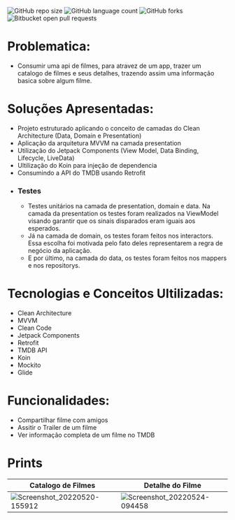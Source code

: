 ![GitHub repo size](https://img.shields.io/github/repo-size/iuricode/README-template?style=for-the-badge)
![GitHub language count](https://img.shields.io/github/languages/count/iuricode/README-template?style=for-the-badge)
![GitHub forks](https://img.shields.io/github/forks/iuricode/README-template?style=for-the-badge)
![Bitbucket open pull requests](https://img.shields.io/bitbucket/pr-raw/iuricode/README-template?style=for-the-badge)

# Problematica:

 - Consumir uma api de filmes, para atravez de um app, trazer um catalogo de filmes e seus detalhes,
trazendo assim uma informação basica sobre algum filme.

# Soluções Apresentadas:

- Projeto estruturado aplicando o conceito de camadas do Clean Architecture (Data, Domain e Presentation)
- Aplicação da arquitetura MVVM na camada presentation
- Utilização do Jetpack Components (View Model, Data Binding, Lifecycle, LiveData)
- Ultilização do Koin para injeção de dependencia
- Consumindo a API do TMDB usando Retrofit
- ### Testes
    - Testes unitários na camada de presentation, domain e data. Na camada da presentation os
       testes foram realizados na ViewModel visando garantir que os sinais disparados eram iguais aos esperados.
    - Já na camada de domain, os testes foram feitos nos interactors. Essa escolha foi motivada pelo fato deles 
       representarem a regra de negócio da aplicação.
    - E por último, na camada do data, os testes foram feitos nos mappers e nos repositorys.


# Tecnologias e Conceitos Ultilizadas:

- Clean Architecture
- MVVM
- Clean Code
- Jetpack Components
- Retrofit
- TMDB API
- Koin
- Mockito
- Glide

# Funcionalidades:

- Compartilhar filme com amigos
- Assitir o Trailer de um filme
- Ver informação completa de um filme no TMDB

# Prints

| Catalogo de Filmes  | Detalhe do Filme  |
| ------------------- | ------------------- |
|  ![Screenshot_20220520-155912](https://user-images.githubusercontent.com/2872913/169603151-3b097750-f553-41a0-bf5f-b7832169ade8.png) | ![Screenshot_20220524-094458](https://user-images.githubusercontent.com/2872913/170052393-3e85d5ff-7326-4b32-acb1-8620c6e38c6c.png)


